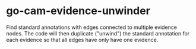 # go-cam-evidence-unwinder
Find standard annotations with edges connected to multiple evidence nodes. The code will then duplicate ("unwind") the standard annotation for each evidence so that all edges have only have one evidence.
